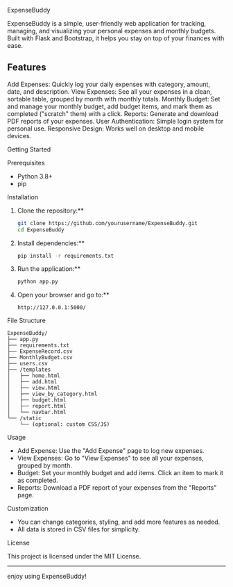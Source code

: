 ExpenseBuddy

ExpenseBuddy is a simple, user-friendly web application for tracking, managing, and visualizing your personal expenses and monthly budgets. Built with Flask and Bootstrap, it helps you stay on top of your finances with ease.

## Features
Add Expenses: Quickly log your daily expenses with category, amount, date, and description.
View Expenses: See all your expenses in a clean, sortable table, grouped by month with monthly totals.
Monthly Budget: Set and manage your monthly budget, add budget items, and mark them as completed ("scratch" them) with a click.
Reports: Generate and download PDF reports of your expenses.
User Authentication: Simple login system for personal use.
Responsive Design: Works well on desktop and mobile devices.



Getting Started

Prerequisites

- Python 3.8+
- pip

Installation

1. Clone the repository:**
    ```bash
    git clone https://github.com/yourusername/ExpenseBuddy.git
    cd ExpenseBuddy
    ```

2. Install dependencies:**
    ```bash
    pip install -r requirements.txt
    ```

3. Run the application:**
    ```bash
    python app.py
    ```

4. Open your browser and go to:**
    ```
    http://127.0.0.1:5000/
    ```

File Structure

```
ExpenseBuddy/
├── app.py
├── requirements.txt
├── ExpenseRecord.csv
├── MonthlyBudget.csv
├── users.csv
├── /templates
│   ├── home.html
│   ├── add.html
│   ├── view.html
│   ├── view_by_category.html
│   ├── budget.html
│   ├── report.html
│   └── navbar.html
└── /static
    └── (optional: custom CSS/JS)
```

Usage

- Add Expense: Use the "Add Expense" page to log new expenses.
- View Expenses: Go to "View Expenses" to see all your expenses, grouped by month.
- Budget: Set your monthly budget and add items. Click an item to mark it as completed.
- Reports: Download a PDF report of your expenses from the "Reports" page.

Customization

- You can change categories, styling, and add more features as needed.
- All data is stored in CSV files for simplicity.

License

This project is licensed under the MIT License.

---

enjoy using ExpenseBuddy!
